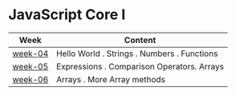 # JavaScript Core I

| Week                           | Content                                                                          |
| ------------------------------ | -------------------------------------------------------------------------------- |
| [week-04](./week-04/lesson.md) | Hello World . Strings . Numbers . Functions |
| [week-05](./week-05/lesson.md) | Expressions . Comparison Operators. Arrays                                        |
| [week-06](./week-06/lesson.md) | Arrays . More Array methods                                         |
